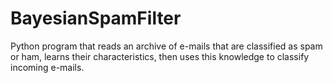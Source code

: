 # BayesianSpamFilter
Python program that reads an archive of e-mails that are classified as spam or ham, learns their characteristics, then uses this knowledge to classify incoming e-mails.
